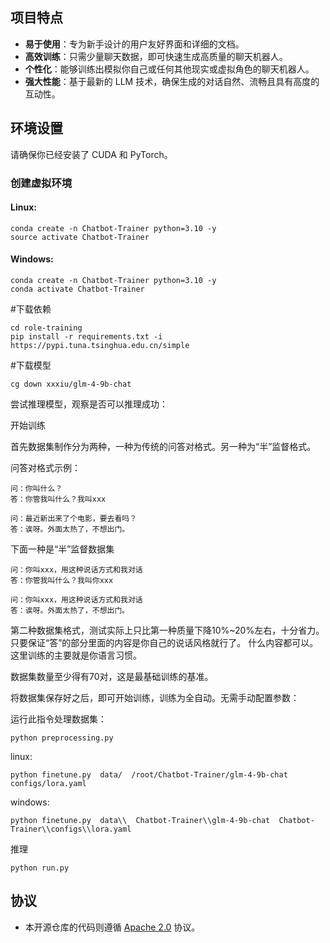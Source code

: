 ## 项目特点

- **易于使用**：专为新手设计的用户友好界面和详细的文档。
- **高效训练**：只需少量聊天数据，即可快速生成高质量的聊天机器人。
- **个性化**：能够训练出模拟你自己或任何其他现实或虚拟角色的聊天机器人。
- **强大性能**：基于最新的 LLM 技术，确保生成的对话自然、流畅且具有高度的互动性。

## 环境设置

请确保你已经安装了 CUDA 和 PyTorch。

### 创建虚拟环境

#### Linux:
```
conda create -n Chatbot-Trainer python=3.10 -y
source activate Chatbot-Trainer
```
#### Windows:
```
conda create -n Chatbot-Trainer python=3.10 -y
conda activate Chatbot-Trainer
```

#下载依赖
```
cd role-training
pip install -r requirements.txt -i https://pypi.tuna.tsinghua.edu.cn/simple
```

#下载模型
```
cg down xxxiu/glm-4-9b-chat
```
尝试推理模型，观察是否可以推理成功：


开始训练

首先数据集制作分为两种，一种为传统的问答对格式。另一种为“半”监督格式。

问答对格式示例：
```
问：你叫什么？
答：你管我叫什么？我叫xxx

问：最近新出来了个电影，要去看吗？
答：诶呀。外面太热了，不想出门。
```
下面一种是“半”监督数据集
```
问：你叫xxx，用这种说话方式和我对话
答：你管我叫什么？我叫你xxx

问：你叫xxx，用这种说话方式和我对话
答：诶呀。外面太热了，不想出门。
```
第二种数据集格式，测试实际上只比第一种质量下降10%~20%左右，十分省力。只要保证“答”的部分里面的内容是你自己的说话风格就行了。
什么内容都可以。这里训练的主要就是你语言习惯。

数据集数量至少得有70对，这是最基础训练的基准。

将数据集保存好之后，即可开始训练，训练为全自动。无需手动配置参数：

运行此指令处理数据集：
```
python preprocessing.py
```
linux:
```
python finetune.py  data/  /root/Chatbot-Trainer/glm-4-9b-chat  configs/lora.yaml
```
windows:
```
python finetune.py  data\\  Chatbot-Trainer\\glm-4-9b-chat  Chatbot-Trainer\\configs\\lora.yaml
```

推理
```
python run.py
```
## 协议

+ 本开源仓库的代码则遵循 [Apache 2.0](LICENSE) 协议。



